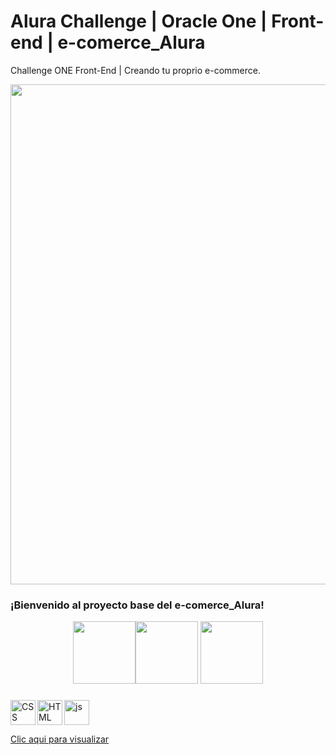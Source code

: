 # Alura Challenge | Oracle One | Front-end | e-comerce_Alura

Challenge ONE Front-End | Creando tu proprio e-commerce.

<p align="center" >
     <img width="800" heigth="650" src="https://i.postimg.cc/mD3bT4F9/Captura-de-Pantalla-2022-08-09-a-la-s-5-37-09-p-m-2.png">
</p>

### ¡Bienvenido al proyecto base del e-comerce_Alura!

<p align="center"> 
   <img width="100" heigth="100" src="https://i.postimg.cc/SN5S5cF2/cms-files-10224-1644515319-BADGE-2.png"><img width="100" heigth="100" src="https://i.postimg.cc/Pfw2YjXg/cms-files-10224-1644516322badge.png"> <img width="100" heigth="100" src="https://i.postimg.cc/7LPTPghH/cms-files-10224-1645571154-Insignia-3.png">  
</p>

###

<img align='left'  alt='CSS' width='40px' src='https://cdn-icons-png.flaticon.com/512/331/331383.png'/><img align='left' alt='HTML' width='40px' src="https://cdn-icons-png.flaticon.com/512/331/331395.png"/><img width='40px' alt="js" src="https://cdn-icons-png.flaticon.com/512/5968/5968292.png"/>

[Clic aqui para visualizar](https://cesarg-24.github.io/e-comerce/)
 


